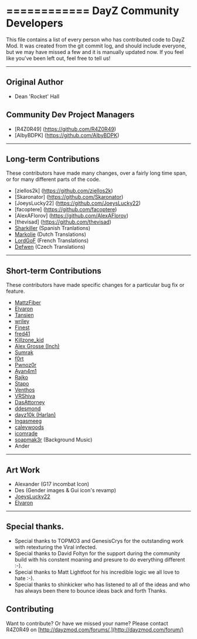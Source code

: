 ============
DayZ Community Developers
============

This file contains a list of every person who has contributed code to DayZ Mod. It was created from the git commit log, and should include everyone, but we may have missed a few and it is manually updated now. If you feel like you've been left out, feel free to tell us!

---------------
Original Author
---------------

 * Dean 'Rocket' Hall


Community Dev Project Managers
---------------

 * [R4Z0R49] (https://github.com/R4Z0R49)
 * [AlbyBDPK] (https://github.com/AlbyBDPK)

 
-------------------------
Long-term Contributions
-------------------------

These contributors have made many changes, over a fairly long time span, or
for many different parts of the code.

 * [ziellos2k] (https://github.com/ziellos2k)
 * [Skaronator] (https://github.com/Skaronator)
 * [JoeysLucky22] (https://github.com/JoeysLucky22)
 * [facoptere] (https://github.com/facoptere)
 * [AlexAFlorov] (https://github.com/AlexAFlorov)
 * [thevisad] (https://github.com/thevisad)
 * [Sharkiller](https://github.com/Sharkiller) (Spanish Tranlations) 
 * [Markolie](https://github.com/Markolie) (Dutch Translations)    
 * [LordGoF](https://github.com/LordGoF) (French Translations)    
 * [Defwen](https://github.com/Defwen) (Czech Translations)
 
------------------------
Short-term Contributions
------------------------

These contributors have made specific changes for a particular bug fix or
feature.

 * [MattzFiber](https://github.com/MattzFiber)
 * [Elvaron](https://github.com/Elvaron)
 * [Tansien](https://github.com/Tansien)
 * [wriley](https://github.com/wriley)
 * [Finest](https://github.com/Finest)
 * [fred41](https://github.com/fred41)
 * [Killzone_kid](https://github.com/Killzonekid)
 * [Alex Grosse (Inch)](http://opendayz.net/index.php?members/inch.1011/)
 * [Sumrak](http://www.nightstalkers.cz/en_index_nc.php)
 * [f0rt](https://github.com/ashfor03)
 * [Pwnoz0r](https://github.com/Pwnoz0r)
 * [Ayan4m1](https://github.com/Ayan4m1)
 * [Rajko](https://github.com/rajkosto)
 * [Stapo](https://github.com/Stapo)
 * [Venthos](https://github.com/Venthos)
 * [VRShiva](https://github.com/VRShiva)
 * [DasAttorney](https://github.com/DasAttorney)
 * [ddesmond](https://github.com/ddesmond)
 * [dayz10k (Harlan)](https://github.com/dayz10k)
 * [Ingasmeeg](https://github.com/Ingasmeeg)
 * [caleywoods](https://github.com/caleywoods)
 * [icomrade](https://github.com/icomrade)
 * [soapmak3r](https://github.com/soapmak3r) (Background Music)
 * Ander

------------------------
Art Work
------------------------
 * Alexander (G17 incombat Icon)
 * Des (Gender images & Gui icon's revamp)
 * [JoeysLucky22](https://github.com/JoeysLucky22)
 * [Elvaron](https://github.com/Elvaron)
 
------------------------
Special thanks.
------------------------
 * Special thanks to TOPMO3 and GenesisCrys for the outstanding work with retexturing the Viral infected.
 * Special thanks to David Foltyn for the support during the community build with his constent moaning and presure to do everything different :-).
 * Special thanks to Matt Lightfoot for his incredible logic we all love to hate :-).
 * Special thanks to shinkicker who has listened to all of the ideas and who has always been there to bounce ideas back and forth Thanks.

Contributing
------------
Want to contribute? Or have we missed your name?
Please contact R4Z0R49 on [http://dayzmod.com/forums/.](http://dayzmod.com/forum/)